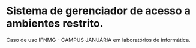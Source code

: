 # Sistema de gerenciador de acesso a ambientes restrito.
Caso de uso IFNMG - CAMPUS JANUÁRIA em laboratórios de informática.
